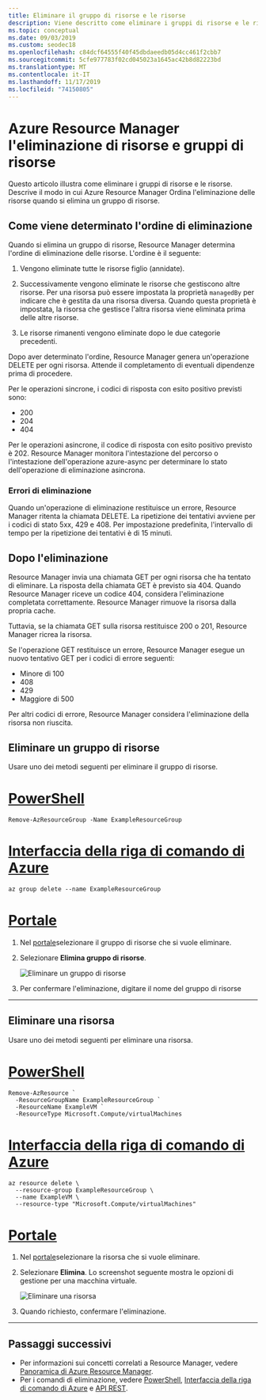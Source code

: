 ```yaml
---
title: Eliminare il gruppo di risorse e le risorse
description: Viene descritto come eliminare i gruppi di risorse e le risorse. Descrive il modo in cui Azure Resource Manager Ordina l'eliminazione delle risorse quando si elimina un gruppo di risorse. Descrive i codici di risposta e il modo in cui Resource Manager li gestisce in modo da determinare se l'eliminazione è stata completata.
ms.topic: conceptual
ms.date: 09/03/2019
ms.custom: seodec18
ms.openlocfilehash: c84dcf64555f40f45dbdaeedb05d4cc461f2cbb7
ms.sourcegitcommit: 5cfe977783f02cd045023a1645ac42b8d82223bd
ms.translationtype: MT
ms.contentlocale: it-IT
ms.lasthandoff: 11/17/2019
ms.locfileid: "74150805"
---
```

# <a name="azure-resource-manager-resource-group-and-resource-deletion"></a>Azure Resource Manager l'eliminazione di risorse e gruppi di risorse

Questo articolo illustra come eliminare i gruppi di risorse e le risorse. Descrive il modo in cui Azure Resource Manager Ordina l'eliminazione delle risorse quando si elimina un gruppo di risorse.

## <a name="how-order-of-deletion-is-determined"></a>Come viene determinato l'ordine di eliminazione

Quando si elimina un gruppo di risorse, Resource Manager determina l'ordine di eliminazione delle risorse. L'ordine è il seguente:

1. Vengono eliminate tutte le risorse figlio (annidate).

2. Successivamente vengono eliminate le risorse che gestiscono altre risorse. Per una risorsa può essere impostata la proprietà `managedBy` per indicare che è gestita da una risorsa diversa. Quando questa proprietà è impostata, la risorsa che gestisce l'altra risorsa viene eliminata prima delle altre risorse.

3. Le risorse rimanenti vengono eliminate dopo le due categorie precedenti.

Dopo aver determinato l'ordine, Resource Manager genera un'operazione DELETE per ogni risorsa. Attende il completamento di eventuali dipendenze prima di procedere.

Per le operazioni sincrone, i codici di risposta con esito positivo previsti sono:

* 200
* 204
* 404

Per le operazioni asincrone, il codice di risposta con esito positivo previsto è 202. Resource Manager monitora l'intestazione del percorso o l'intestazione dell'operazione azure-async per determinare lo stato dell'operazione di eliminazione asincrona.
  
### <a name="deletion-errors"></a>Errori di eliminazione

Quando un'operazione di eliminazione restituisce un errore, Resource Manager ritenta la chiamata DELETE. La ripetizione dei tentativi avviene per i codici di stato 5xx, 429 e 408. Per impostazione predefinita, l'intervallo di tempo per la ripetizione dei tentativi è di 15 minuti.

## <a name="after-deletion"></a>Dopo l'eliminazione

Resource Manager invia una chiamata GET per ogni risorsa che ha tentato di eliminare. La risposta della chiamata GET è previsto sia 404. Quando Resource Manager riceve un codice 404, considera l'eliminazione completata correttamente. Resource Manager rimuove la risorsa dalla propria cache.

Tuttavia, se la chiamata GET sulla risorsa restituisce 200 o 201, Resource Manager ricrea la risorsa.

Se l'operazione GET restituisce un errore, Resource Manager esegue un nuovo tentativo GET per i codici di errore seguenti:

* Minore di 100
* 408
* 429
* Maggiore di 500

Per altri codici di errore, Resource Manager considera l'eliminazione della risorsa non riuscita.

## <a name="delete-resource-group"></a>Eliminare un gruppo di risorse

Usare uno dei metodi seguenti per eliminare il gruppo di risorse.

# <a name="powershelltabazure-powershell"></a>[PowerShell](#tab/azure-powershell)

```azurepowershell-interactive
Remove-AzResourceGroup -Name ExampleResourceGroup
```

# <a name="azure-clitabazure-cli"></a>[Interfaccia della riga di comando di Azure](#tab/azure-cli)

```azurecli-interactive
az group delete --name ExampleResourceGroup
```

# <a name="portaltabazure-portal"></a>[Portale](#tab/azure-portal)

1. Nel [portale](https://portal.azure.com)selezionare il gruppo di risorse che si vuole eliminare.

1. Selezionare **Elimina gruppo di risorse**.

   ![Eliminare un gruppo di risorse](./media/resource-group-delete/delete-group.png)

1. Per confermare l'eliminazione, digitare il nome del gruppo di risorse

---

## <a name="delete-resource"></a>Eliminare una risorsa

Usare uno dei metodi seguenti per eliminare una risorsa.

# <a name="powershelltabazure-powershell"></a>[PowerShell](#tab/azure-powershell)

```azurepowershell-interactive
Remove-AzResource `
  -ResourceGroupName ExampleResourceGroup `
  -ResourceName ExampleVM `
  -ResourceType Microsoft.Compute/virtualMachines
```

# <a name="azure-clitabazure-cli"></a>[Interfaccia della riga di comando di Azure](#tab/azure-cli)

```azurecli-interactive
az resource delete \
  --resource-group ExampleResourceGroup \
  --name ExampleVM \
  --resource-type "Microsoft.Compute/virtualMachines"
```

# <a name="portaltabazure-portal"></a>[Portale](#tab/azure-portal)

1. Nel [portale](https://portal.azure.com)selezionare la risorsa che si vuole eliminare.

1. Selezionare **Elimina**. Lo screenshot seguente mostra le opzioni di gestione per una macchina virtuale.

   ![Eliminare una risorsa](./media/resource-group-delete/delete-resource.png)

1. Quando richiesto, confermare l'eliminazione.

---


## <a name="next-steps"></a>Passaggi successivi

* Per informazioni sui concetti correlati a Resource Manager, vedere [Panoramica di Azure Resource Manager](resource-group-overview.md).
* Per i comandi di eliminazione, vedere [PowerShell](/powershell/module/az.resources/Remove-AzResourceGroup), [Interfaccia della riga di comando di Azure](/cli/azure/group?view=azure-cli-latest#az-group-delete) e [API REST](/rest/api/resources/resourcegroups/delete).
